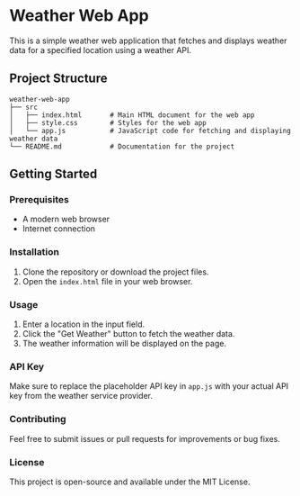# Weather Web App

This is a simple weather web application that fetches and displays weather data for a specified location using a weather API.

## Project Structure

```
weather-web-app
├── src
│   ├── index.html       # Main HTML document for the web app
│   ├── style.css        # Styles for the web app
│   └── app.js           # JavaScript code for fetching and displaying weather data
└── README.md            # Documentation for the project
```

## Getting Started

### Prerequisites

- A modern web browser
- Internet connection

### Installation

1. Clone the repository or download the project files.
2. Open the `index.html` file in your web browser.

### Usage

1. Enter a location in the input field.
2. Click the "Get Weather" button to fetch the weather data.
3. The weather information will be displayed on the page.

### API Key

Make sure to replace the placeholder API key in `app.js` with your actual API key from the weather service provider.

### Contributing

Feel free to submit issues or pull requests for improvements or bug fixes.

### License

This project is open-source and available under the MIT License.